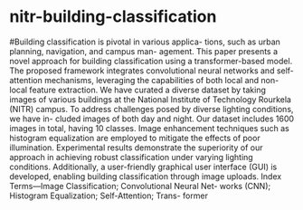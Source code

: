 # nitr-building-classification
#Building classification is pivotal in various applica-
tions, such as urban planning, navigation, and campus man-
agement. This paper presents a novel approach for building
classification using a transformer-based model. The proposed
framework integrates convolutional neural networks and self-
attention mechanisms, leveraging the capabilities of both local
and non-local feature extraction. We have curated a diverse
dataset by taking images of various buildings at the National
Institute of Technology Rourkela (NITR) campus. To address
challenges posed by diverse lighting conditions, we have in-
cluded images of both day and night. Our dataset includes
1600 images in total, having 10 classes. Image enhancement
techniques such as histogram equalization are employed to
mitigate the effects of poor illumination. Experimental results
demonstrate the superiority of our approach in achieving robust
classification under varying lighting conditions. Additionally,
a user-friendly graphical user interface (GUI) is developed,
enabling building classification through image uploads.
Index Terms—Image Classification; Convolutional Neural Net-
works (CNN); Histogram Equalization; Self-Attention; Trans-
former
